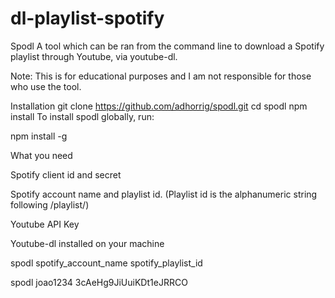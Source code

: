 # dl-playlist-spotify

Spodl
A tool which can be ran from the command line to download a Spotify playlist through Youtube, via youtube-dl.

Note: This is for educational purposes and I am not responsible for those who use the tool.

Installation
git clone https://github.com/adhorrig/spodl.git
cd spodl
npm install
To install spodl globally, run:

npm install -g


What you need

Spotify client id and secret

Spotify account name and playlist id. (Playlist id is the alphanumeric string following /playlist/)

Youtube API Key

Youtube-dl installed on your machine 




spodl spotify_account_name spotify_playlist_id


spodl joao1234 3cAeHg9JiUuiKDt1eJRRCO
